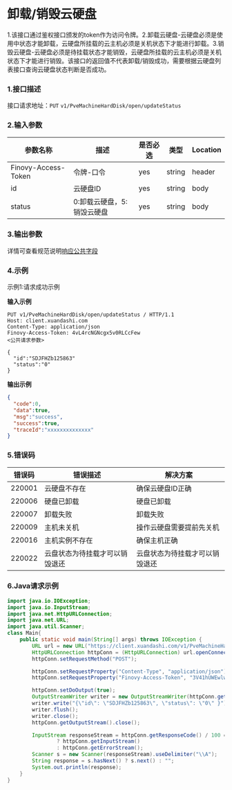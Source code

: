 # 卸载/销毁云硬盘
1.该接口通过鉴权接口颁发的token作为访问令牌。2.卸载云硬盘-云硬盘必须是使用中状态才能卸载，云硬盘所挂载的云主机必须是关机状态下才能进行卸载。3.销毁云硬盘-云硬盘必须是待挂载状态才能销毁，云硬盘所挂载的云主机必须是关机状态下才能进行销毁。该接口的返回值不代表卸载/销毁成功，需要根据云硬盘列表接口查询云硬盘状态判断是否成功。

### 1.接口描述
接口请求地址：`PUT`   `v1/PveMachineHardDisk/open/updateStatus`

### 2.输入参数

| 参数名称              | 描述              | 是否必选 | 类型     | Location |
|-------------------|-----------------|------|--------|----------|
| Finovy-Access-Token | 令牌-口令           | yes  | string | header   |
| id                | 云硬盘ID           | yes  | string | body     |
| status            | 0:卸载云硬盘，5:销毁云硬盘 | yes  | string | body    |


### 3.输出参数
详情可查看规范说明[响应公共字段](https://finovy-open-api.readthedocs.io/zh_CN/latest/api/common/2.%E8%A7%84%E8%8C%83%E8%AF%B4%E6%98%8E.html#id4)



### 4.示例
示例1:请求成功示例

**输入示例**
```text
PUT v1/PveMachineHardDisk/open/updateStatus / HTTP/1.1
Host: client.xuandashi.com
Content-Type: application/json
Finovy-Access-Token: 4vL4rcNGNcgx5v0RLCcFew
<公共请求参数>

{
  "id":"SDJFHZb125863"
  "status":"0"
}

```

**输出示例**

```json
{
  "code":0,
  "data":true,
  "msg":"success",
  "success":true,
  "traceId":"xxxxxxxxxxxxxx"
}
```

### 5.错误码

| 错误码 | 错误描述               | 解决方案         |
| ------ | ---------------------- |--------------|
| 220001   | 云硬盘不存在   | 确保云硬盘ID正确    |
| 220006   | 硬盘已卸载 | 硬盘已卸载        |
| 220007   | 卸载失败 | 卸载失败 |
| 220009   | 主机未关机 | 操作云硬盘需要提前先关机 |
| 220016   | 主机实例不存在   | 确保主机正确       |
| 220022   | 云盘状态为待挂载才可以销毁退还 | 云盘状态为待挂载才可以销毁退还 |

### 6.Java请求示例
```java
import java.io.IOException;
import java.io.InputStream;
import java.net.HttpURLConnection;
import java.net.URL;
import java.util.Scanner;
class Main{
    public static void main(String[] args) throws IOException {
        URL url = new URL("https://client.xuandashi.com/v1/PveMachineHardDisk/open/updateStatus");
        HttpURLConnection httpConn = (HttpURLConnection) url.openConnection();
        httpConn.setRequestMethod("POST");

        httpConn.setRequestProperty("Content-Type", "application/json");
        httpConn.setRequestProperty("Finovy-Access-Token", "3V41hUWEwlwKH44m7SpJOs");

        httpConn.setDoOutput(true);
        OutputStreamWriter writer = new OutputStreamWriter(httpConn.getOutputStream());
        writer.write("{\"id\": \"SDJFHZb125863\", \"status\": \"0\" }");
        writer.flush();
        writer.close();
        httpConn.getOutputStream().close();

        InputStream responseStream = httpConn.getResponseCode() / 100 == 2
                ? httpConn.getInputStream()
                : httpConn.getErrorStream();
        Scanner s = new Scanner(responseStream).useDelimiter("\\A");
        String response = s.hasNext() ? s.next() : "";
        System.out.println(response);
    }
}
```